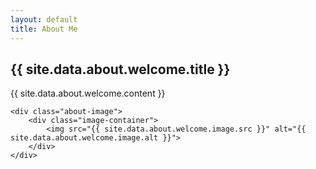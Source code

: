 ```yaml
---
layout: default
title: About Me
---
```


<div class="about-content">
    <div class="about-text">
        <h2>{{ site.data.about.welcome.title }}</h2>
        <p>{{ site.data.about.welcome.content }}</p>
    </div>
    
    <div class="about-image">
        <div class="image-container">
            <img src="{{ site.data.about.welcome.image.src }}" alt="{{ site.data.about.welcome.image.alt }}">
        </div>
    </div>
</div>